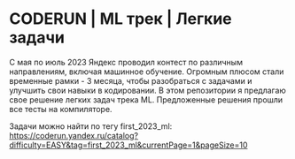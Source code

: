 # CODERUN | ML трек | Легкие задачи
С мая по июль 2023 Яндекс проводил контест по различным направлениям, включая машинное обучение. Огромным плюсом стали временные рамки - 3 месяца, чтобы разобраться с задачами и улучшить свои навыки в кодировании. В этом репозитории я предлагаю свое решение легких задач трека ML. Предложенные решения прошли все тесты на компиляторе.

Задачи можно найти по тегу first_2023_ml: https://coderun.yandex.ru/catalog?difficulty=EASY&tag=first_2023_ml&currentPage=1&pageSize=10
